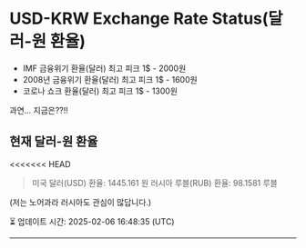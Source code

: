 


# USD-KRW Exchange Rate Status(달러-원 환율)

* IMF 금융위기 환율(달러) 최고 피크 1$ - 2000원
* 2008년 금융위기 환율(달러) 최고 피크 1$ - 1600원
* 코로나 쇼크 환율(달러) 최고 피크 1$ - 1300원



과연... 지금은??!!


## 현재 달러-원 환율
<<<<<<< HEAD
> 미국 달러(USD) 환율: 1445.161 원
러시아 루블(RUB) 환율: 98.1581 루블



(저는 노어과라 러시아도 관심이 많답니다.)



⏳ 업데이트 시간: 2025-02-06 16:48:35 (UTC)

---
